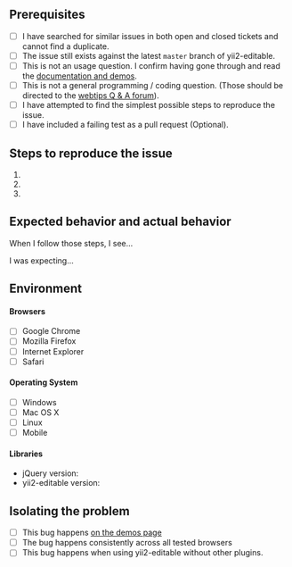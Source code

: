 ## Prerequisites

- [ ] I have searched for similar issues in both open and closed tickets and cannot find a duplicate.
- [ ] The issue still exists against the latest `master` branch of yii2-editable.
- [ ] This is not an usage question. I confirm having gone through and read the [documentation and demos](http://demos.krajee.com/editable).
- [ ] This is not a general programming / coding question. (Those should be directed to the [webtips Q & A forum](http://webtips.krajee.com/questions)).
- [ ] I have attempted to find the simplest possible steps to reproduce the issue.
- [ ] I have included a failing test as a pull request (Optional).

## Steps to reproduce the issue

1.
2.
3.

## Expected behavior and actual behavior

When I follow those steps, I see...

I was expecting...

## Environment

#### Browsers

- [ ] Google Chrome
- [ ] Mozilla Firefox
- [ ] Internet Explorer
- [ ] Safari

#### Operating System

- [ ] Windows
- [ ] Mac OS X
- [ ] Linux
- [ ] Mobile

#### Libraries

- jQuery version:
- yii2-editable version:

## Isolating the problem

- [ ] This bug happens [on the demos page](https://demos.krajee.com/editable)
- [ ] The bug happens consistently across all tested browsers
- [ ] This bug happens when using yii2-editable without other plugins.